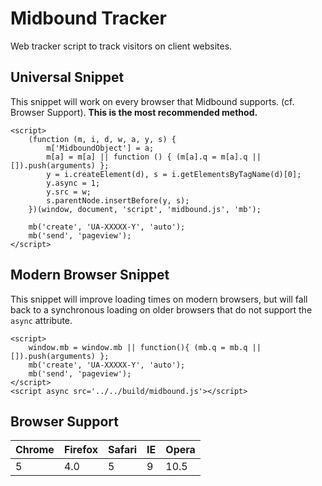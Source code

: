 # Midbound Tracker

Web tracker script to track visitors on client websites.

## Universal Snippet

This snippet will work on every browser that Midbound supports. (cf. Browser Support). 
**This is the most recommended method.**

```
<script>
    (function (m, i, d, w, a, y, s) {
        m['MidboundObject'] = a;
        m[a] = m[a] || function () { (m[a].q = m[a].q || []).push(arguments) };
        y = i.createElement(d), s = i.getElementsByTagName(d)[0];
        y.async = 1;
        y.src = w;
        s.parentNode.insertBefore(y, s);
    })(window, document, 'script', 'midbound.js', 'mb');

    mb('create', 'UA-XXXXX-Y', 'auto');
    mb('send', 'pageview');
</script>
```

## Modern Browser Snippet

This snippet will improve loading times on modern browsers, but will fall back 
to a synchronous loading on older browsers that do not support the `async` attribute.

```
<script>
    window.mb = window.mb || function(){ (mb.q = mb.q || []).push(arguments) };
    mb('create', 'UA-XXXXX-Y', 'auto');
    mb('send', 'pageview');
</script>
<script async src='../../build/midbound.js'></script>
```

## Browser Support

| Chrome | Firefox | Safari | IE | Opera |
|--------|---------|--------|----|-------|
| 5 | 4.0 | 5 | 9 | 10.5 |